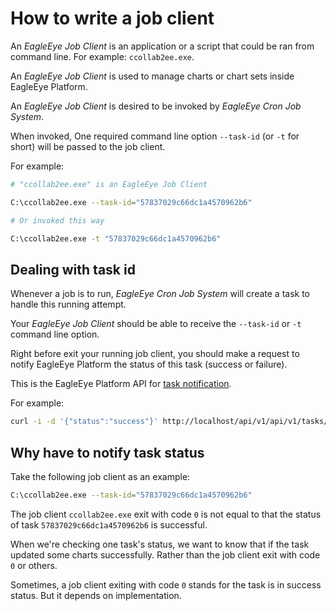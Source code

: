 # How to write a job client

An *EagleEye Job Client* is an application or a script that could be ran from
command line. For example: `ccollab2ee.exe`.

An *EagleEye Job Client* is used to manage charts or chart sets inside EagleEye
Platform.

An *EagleEye Job Client* is desired to be invoked by *EagleEye Cron Job System*.

When invoked, One required command line option
`--task-id` (or `-t` for short) will be passed to the
job client.

For example:

```sh
# "ccollab2ee.exe" is an EagleEye Job Client

C:\ccollab2ee.exe --task-id="57837029c66dc1a4570962b6"

# Or invoked this way

C:\ccollab2ee.exe -t "57837029c66dc1a4570962b6"
```

## Dealing with task id

Whenever a job is to run, *EagleEye Cron Job System* will create a task to
handle this running attempt.

Your *EagleEye Job Client* should be able to receive the `--task-id` or `-t` 
command line option.

Right before exit your running job client, you should make a request to notify
EagleEye Platform the status of this task (success or failure).

This is the EagleEye Platform API for
[task notification](../rest-api/rest-api.md#edit-task-status).

For example:

```sh
curl -i -d '{"status":"success"}' http://localhost/api/v1/api/v1/tasks/57837029c66dc1a4570962b6 -X PUT
```

## Why have to notify task status

Take the following job client as an example:

```sh
C:\ccollab2ee.exe --task-id="57837029c66dc1a4570962b6"
```

The job client `ccollab2ee.exe` exit with code `0` is not equal to that
the status of task `57837029c66dc1a4570962b6` is successful.

When we're checking one task's status, we want to know that if the task
updated some charts successfully.
Rather than the job client exit with code `0` or others.

Sometimes, a job client exiting with code `0` stands for the task is in success
status.
But it depends on implementation.

